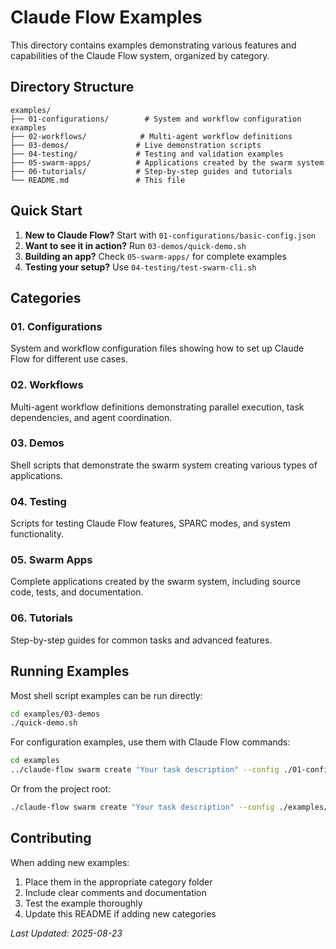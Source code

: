 # Claude Flow Examples

This directory contains examples demonstrating various features and capabilities of the Claude Flow system, organized by category.

## Directory Structure

```
examples/
├── 01-configurations/        # System and workflow configuration examples
├── 02-workflows/            # Multi-agent workflow definitions
├── 03-demos/               # Live demonstration scripts
├── 04-testing/             # Testing and validation examples
├── 05-swarm-apps/          # Applications created by the swarm system
├── 06-tutorials/           # Step-by-step guides and tutorials
└── README.md               # This file
```

## Quick Start

1. **New to Claude Flow?** Start with `01-configurations/basic-config.json`
2. **Want to see it in action?** Run `03-demos/quick-demo.sh`
3. **Building an app?** Check `05-swarm-apps/` for complete examples
4. **Testing your setup?** Use `04-testing/test-swarm-cli.sh`

## Categories

### 01. Configurations
System and workflow configuration files showing how to set up Claude Flow for different use cases.

### 02. Workflows
Multi-agent workflow definitions demonstrating parallel execution, task dependencies, and agent coordination.

### 03. Demos
Shell scripts that demonstrate the swarm system creating various types of applications.

### 04. Testing
Scripts for testing Claude Flow features, SPARC modes, and system functionality.

### 05. Swarm Apps
Complete applications created by the swarm system, including source code, tests, and documentation.

### 06. Tutorials
Step-by-step guides for common tasks and advanced features.

## Running Examples

Most shell script examples can be run directly:
```bash
cd examples/03-demos
./quick-demo.sh
```

For configuration examples, use them with Claude Flow commands:
```bash
cd examples
../claude-flow swarm create "Your task description" --config ./01-configurations/basic/simple-config.json
```

Or from the project root:
```bash
./claude-flow swarm create "Your task description" --config ./examples/01-configurations/basic/simple-config.json
```

## Contributing

When adding new examples:
1. Place them in the appropriate category folder
2. Include clear comments and documentation
3. Test the example thoroughly
4. Update this README if adding new categories

*Last Updated: 2025-08-23*
